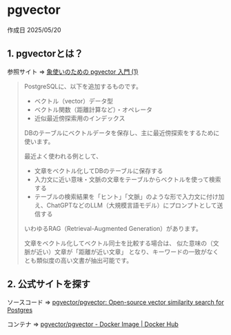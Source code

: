 # pgvector

作成日 2025/05/20

## 1. pgvectorとは？

参照サイト => [象使いのための pgvector 入門 (1)](https://qiita.com/hmatsu47/items/b393cecef8ed9df57c35)

> PostgreSQLに、以下を追加するものです。
>
>- ベクトル（vector）データ型
>- ベクトル関数（距離計算など）・オペレータ
>- 近似最近傍探索用のインデックス
>
> DBのテーブルにベクトルデータを保存し、主に最近傍探索をするために使います。
>
>最近よく使われる例として、
>
>- 文章をベクトル化してDBのテーブルに保存する
>- 入力文に近い意味・文脈の文章をテーブルからベクトルを使って検索する
>- テーブルの検索結果を「ヒント」「文脈」のような形で入力文に付け加え、ChatGPTなどのLLM（大規模言語モデル）にプロンプトとして送信する
>
> いわゆるRAG（Retrieval-Augmented Generation）があります。
>
> 文章をベクトル化してベクトル同士を比較する場合は、 似た意味の（文脈が近い）文章が「距離が近い文章」 となり、キーワードの一致がなくとも類似度の高い文書が抽出可能です。

## 2. 公式サイトを探す

ソースコード => [pgvector/pgvector: Open-source vector similarity search for Postgres](https://github.com/pgvector/pgvector)

コンテナ => [pgvector/pgvector - Docker Image | Docker Hub](https://hub.docker.com/r/pgvector/pgvector)
